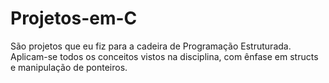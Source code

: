 # Projetos-em-C
São projetos que eu fiz para a cadeira de Programação Estruturada. Aplicam-se todos os conceitos vistos na disciplina, com ênfase em structs e manipulação de ponteiros.
